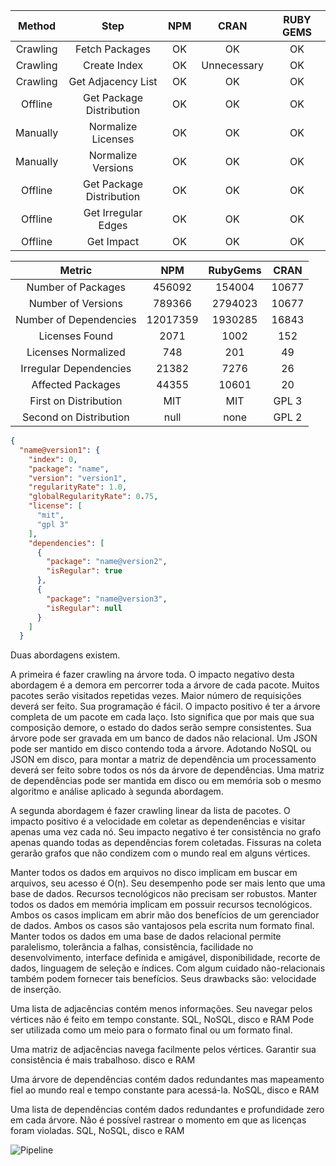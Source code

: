 |  Method  |           Step           |     NPM     |     CRAN    |  RUBY GEMS  |
|:--------:|:------------------------:|:-----------:|:-----------:|:-----------:|
| Crawling |           Fetch Packages |      OK     |      OK     |      OK     |
| Crawling |             Create Index |      OK     | Unnecessary |      OK     |
| Crawling |       Get Adjacency List |      OK     |      OK     |      OK     |
| Offline  | Get Package Distribution |      OK     |      OK     |      OK     |
| Manually |       Normalize Licenses |      OK     |      OK     |      OK     |
| Manually |       Normalize Versions |      OK     |      OK     |      OK     |
| Offline  | Get Package Distribution |      OK     |      OK     |      OK     |
| Offline  |      Get Irregular Edges |      OK     |      OK     |      OK     |
| Offline  |               Get Impact |      OK     |      OK     |      OK     |

|         Metric         |     NPM    | RubyGems |   CRAN   |
|:----------------------:|:----------:|:--------:|:--------:|
| Number of Packages     | 456092     | 154004   | 10677    |
| Number of Versions     | 789366     | 2794023  | 10677    |
| Number of Dependencies | 12017359   | 1930285  | 16843    |
| Licenses Found         | 2071       | 1002     | 152      |
| Licenses Normalized    | 748        | 201      | 49       |
| Irregular Dependencies | 21382      | 7276     | 26       |
| Affected Packages      | 44355      | 10601    | 20       |
| First on Distribution  | MIT        | MIT      | GPL 3    |
| Second on Distribution | null       | none     | GPL 2    |


```json
{
  "name@version1": {
    "index": 0,
    "package": "name",
    "version": "version1",
    "regularityRate": 1.0,
    "globalRegularityRate": 0.75,
    "license": [
      "mit",
      "gpl 3"
    ],
    "dependencies": [
      {
        "package": "name@version2",
        "isRegular": true
      },
      {
        "package": "name@version3",
        "isRegular": null
      }
    ]
  }
```

Duas abordagens existem.

A primeira é fazer crawling na árvore toda.
O impacto negativo desta abordagem é a demora em percorrer toda a árvore de cada pacote.
Muitos pacotes serão visitados repetidas vezes.
Maior número de requisições deverá ser feito.
Sua programação é fácil.
O impacto positivo é ter a árvore completa de um pacote em cada laço. Isto significa que por mais que sua composição demore, o estado do dados serão sempre consistentes.
Sua árvore pode ser gravada em um banco de dados não relacional.
Um JSON pode ser mantido em disco contendo toda a árvore.
Adotando NoSQL ou JSON em disco, para montar a matriz de dependência um processamento deverá ser feito sobre todos os nós da árvore de dependências.
Uma matriz de dependências pode ser mantida em disco ou em memória sob o mesmo algoritmo e análise aplicado à segunda abordagem.

A segunda abordagem é fazer crawling linear da lista de pacotes.
O impacto positivo é a velocidade em coletar as dependenências e visitar apenas uma vez cada nó.
Seu impacto negativo é ter consistência no grafo apenas quando todas as dependências forem coletadas. Fissuras na coleta gerarão grafos que não condizem com o mundo real em alguns vértices.

Manter todos os dados em arquivos no disco implicam em buscar em arquivos, seu acesso é O(n). Seu desempenho pode ser mais lento que uma base de dados. Recursos tecnológicos não precisam ser robustos.
Manter todos os dados em memória implicam em possuir recursos tecnológicos.
Ambos os casos implicam em abrir mão dos benefícios de um gerenciador de dados.
Ambos os casos são vantajosos pela escrita num formato final.
Manter todos os dados em uma base de dados relacional permite paralelismo, tolerância a falhas, consistência, facilidade no desenvolvimento, interface definida e amigável, disponibilidade, recorte de dados, linguagem de seleção e índices.
Com algum cuidado não-relacionais também podem fornecer tais benefícios.
Seus drawbacks são: velocidade de inserção.

Uma lista de adjacências contém menos informações. Seu navegar pelos vértices não é feito em tempo constante.
SQL, NoSQL, disco e RAM
Pode ser utilizada como um meio para o formato final ou um formato final.

Uma matriz de adjacências navega facilmente pelos vértices. Garantir sua consistência é mais trabalhoso.
disco e RAM

Uma árvore de dependências contém dados redundantes mas mapeamento fiel ao mundo real e tempo constante para acessá-la.
NoSQL, disco e RAM

Uma lista de dependências contém dados redundantes e profundidade zero em cada árvore. Não é possível rastrear o momento em que as licenças foram violadas.
SQL, NoSQL, disco e RAM

![Pipeline](https://github.com/rmeloca/LicensesAnalysis/blob/master/PipelineLicencesAnalysis.png)
